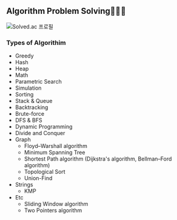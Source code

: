 ## Algorithm Problem Solving👩🏻‍💻
![Solved.ac 프로필](http://mazassumnida.wtf/api/v2/generate_badge?boj=jua0610)

### Types of Algorithim 
- Greedy 
- Hash
- Heap
- Math
- Parametric Search 
- Simulation 
- Sorting 
- Stack & Queue
- Backtracking
- Brute-force
- DFS & BFS
- Dynamic Programming
- Divide and Conquer
- Graph
  - Floyd–Warshall algorithm
  - Minimum Spanning Tree
  - Shortest Path algorithm (Dijkstra's algorithm, Bellman–Ford algorithm)
  - Topological Sort
  - Union-Find 
- Strings
  - KMP
- Etc
  - Sliding Window algorithm
  - Two Pointers algorithm
